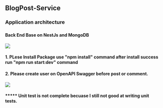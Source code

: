 <h2> BlogPost-Service</h2>

<h3>Application architecture<h3>
  <h4>Back End Base on NestJs and MongoDB</h4>
 <img src="https://github.com/Fiw0202/BlogPost-Web/assets/114389537/fdb52791-eba9-4090-8710-3898422aa0a7">

 <h4>1. PLese Install Package use "npm install" command after install success run "npm run start:dev" command</h4>

 <h4>2. Please create user on OpenAPI Swagger before post or comment.</h4>
  <img src="https://github.com/Fiw0202/BlogPost-Web/assets/114389537/61088a08-8bc3-47a3-b620-eab58afb1705">

  <h4>***** Unit test is not complete becuase I still not good at writing unit tests.</h4>
